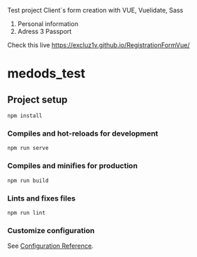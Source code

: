 Test project
Client`s form creation with VUE, Vuelidate, Sass
1. Personal information
2. Adress
3 Passport

Check this live
https://excluz1v.github.io/RegistrationFormVue/


# medods_test

## Project setup
```
npm install
```

### Compiles and hot-reloads for development
```
npm run serve
```

### Compiles and minifies for production
```
npm run build
```

### Lints and fixes files
```
npm run lint
```

### Customize configuration
See [Configuration Reference](https://cli.vuejs.org/config/).

